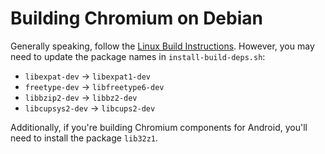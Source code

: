 # Building Chromium on Debian

Generally speaking, follow the [Linux Build Instructions](linux_build_instructions.md).
However, you may need to update the package names in `install-build-deps.sh`:

*   `libexpat-dev` → `libexpat1-dev`
*   `freetype-dev` → `libfreetype6-dev`
*   `libbzip2-dev` → `libbz2-dev`
*   `libcupsys2-dev` → `libcups2-dev`

Additionally, if you're building Chromium components for Android, you'll need to
install the package `lib32z1`.
